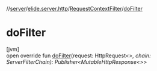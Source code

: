 //[server](../../../index.md)/[elide.server.http](../index.md)/[RequestContextFilter](index.md)/[doFilter](do-filter.md)

# doFilter

[jvm]\
open override fun [doFilter](do-filter.md)(request: HttpRequest&lt;*&gt;, chain: ServerFilterChain): Publisher&lt;MutableHttpResponse&lt;*&gt;&gt;

